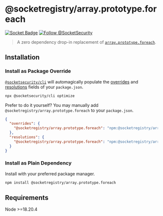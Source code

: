 # @socketregistry/array.prototype.foreach

[![Socket Badge](https://socket.dev/api/badge/npm/package/@socketregistry/array.prototype.foreach)](https://socket.dev/npm/package/@socketregistry/array.prototype.foreach)
[![Follow @SocketSecurity](https://img.shields.io/twitter/follow/SocketSecurity?style=social)](https://twitter.com/SocketSecurity)

> A zero dependency drop-in replacement of
> [`array.prototype.foreach`](https://www.npmjs.com/package/array.prototype.foreach).

## Installation

### Install as Package Override

[`@socketsecurity/cli`](https://www.npmjs.com/package/@socketsecurity/cli) will
automagically populate the
[overrides](https://docs.npmjs.com/cli/v9/configuring-npm/package-json#overrides)
and [resolutions](https://yarnpkg.com/configuration/manifest#resolutions) fields
of your `package.json`.

```sh
npx @socketsecurity/cli optimize
```

Prefer to do it yourself? You may manually add
`@socketregistry/array.prototype.foreach` to your `package.json`.

```json
{
  "overrides": {
    "@socketregistry/array.prototype.foreach": "npm:@socketregistry/array.prototype.foreach@^1"
  },
  "resolutions": {
    "@socketregistry/array.prototype.foreach": "npm:@socketregistry/array.prototype.foreach@^1"
  }
}
```

### Install as Plain Dependency

Install with your preferred package manager.

```sh
npm install @socketregistry/array.prototype.foreach
```

## Requirements

Node &gt;=18.20.4

